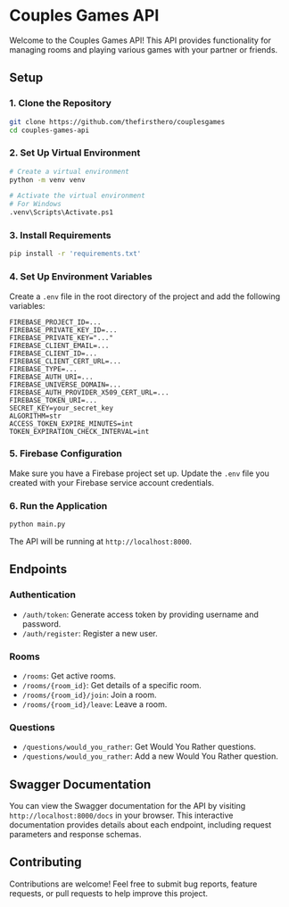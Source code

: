 # Couples Games API

Welcome to the Couples Games API! This API provides functionality for managing rooms and playing various games with your partner or friends.

## Setup

### 1. Clone the Repository

```bash
git clone https://github.com/thefirsthero/couplesgames
cd couples-games-api
```

### 2. Set Up Virtual Environment

```bash
# Create a virtual environment
python -m venv venv

# Activate the virtual environment
# For Windows
.venv\Scripts\Activate.ps1
```

### 3. Install Requirements

```bash
pip install -r 'requirements.txt'
```

### 4. Set Up Environment Variables

Create a `.env` file in the root directory of the project and add the following variables:

```
FIREBASE_PROJECT_ID=...
FIREBASE_PRIVATE_KEY_ID=...
FIREBASE_PRIVATE_KEY="..."
FIREBASE_CLIENT_EMAIL=...
FIREBASE_CLIENT_ID=...
FIREBASE_CLIENT_CERT_URL=...
FIREBASE_TYPE=...
FIREBASE_AUTH_URI=...
FIREBASE_UNIVERSE_DOMAIN=...
FIREBASE_AUTH_PROVIDER_X509_CERT_URL=...
FIREBASE_TOKEN_URI=...
SECRET_KEY=your_secret_key
ALGORITHM=str
ACCESS_TOKEN_EXPIRE_MINUTES=int
TOKEN_EXPIRATION_CHECK_INTERVAL=int
```

### 5. Firebase Configuration

Make sure you have a Firebase project set up. Update the `.env` file you created with your Firebase service account credentials.

### 6. Run the Application

```bash
python main.py
```

The API will be running at `http://localhost:8000`.

## Endpoints

### Authentication

- `/auth/token`: Generate access token by providing username and password.
- `/auth/register`: Register a new user.

### Rooms

- `/rooms`: Get active rooms.
- `/rooms/{room_id}`: Get details of a specific room.
- `/rooms/{room_id}/join`: Join a room.
- `/rooms/{room_id}/leave`: Leave a room.

### Questions

- `/questions/would_you_rather`: Get Would You Rather questions.
- `/questions/would_you_rather`: Add a new Would You Rather question.

## Swagger Documentation

You can view the Swagger documentation for the API by visiting `http://localhost:8000/docs` in your browser. This interactive documentation provides details about each endpoint, including request parameters and response schemas.

## Contributing

Contributions are welcome! Feel free to submit bug reports, feature requests, or pull requests to help improve this project.

